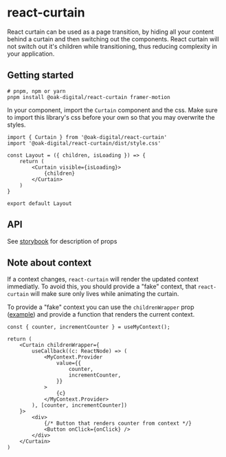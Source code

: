# react-curtain

React curtain can be used as a page transition, by hiding all your content behind a curtain and then switching out the components.
React curtain will not switch out it's children while transitioning, thus reducing complexity in your application.

## Getting started

```
# pnpm, npm or yarn
pnpm install @oak-digital/react-curtain framer-motion
```

In your component, import the `Curtain` component and the css. Make sure to import this library's css before your own so that you may overwrite the styles.

```tsx
import { Curtain } from '@oak-digital/react-curtain'
import '@oak-digital/react-curtain/dist/style.css'

const Layout = ({ children, isLoading }) => {
    return (
        <Curtain visible={isLoading}>
            {children}
        </Curtain>
    )
}

export default Layout
```

## API

See [storybook](https://oak-digital.github.io/react-curtain/) for description of props

## Note about context

If a context changes, `react-curtain` will render the updated context immediatly. To avoid this, you should provide a "fake" context, that `react-curtain` will make sure only lives while animating the curtain.

To provide a "fake" context you can use the `childrenWrapper` prop ([example](./src/stories/CurtainContext/index.tsx)) and provide a function that renders the current context.

```tsx
const { counter, incrementCounter } = useMyContext();

return (
    <Curtain childrenWrapper={
        useCallback((c: ReactNode) => (
            <MyContext.Provider
                value={{
                    counter,
                    incrementCounter,
                }}
            >
                {c}
            </MyContext.Provider>
        ), [counter, incrementCounter])
    }>
        <div>
            {/* Button that renders counter from context */}
            <Button onClick={onClick} />
        </div>
    </Curtain>
)
```
